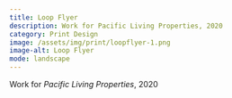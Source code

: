 ```yaml
---
title: Loop Flyer
description: Work for Pacific Living Properties, 2020
category: Print Design
image: /assets/img/print/loopflyer-1.png
image-alt: Loop Flyer
mode: landscape
---
```


Work for *Pacific Living Properties*, 2020
